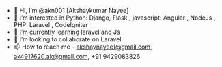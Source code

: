 - 👋 Hi, I’m @akn001 [Akshaykumar Nayee]
- 👀 I’m interested in Python: Django, Flask , javascript: Angular , NodeJs  , PHP: Laravel , CodeIgniter
- 🌱 I’m currently learning laravel and Js
- 💞️ I’m looking to collaborate on Laravel
- 📫 How to reach me - akshaynayee1@gmail.com, ak4917620.ak@gmail.com, +91 9429083826

<!---
akn001/akn001 is a ✨ special ✨ repository because its `README.md` (this file) appears on your GitHub profile.
You can click the Preview link to take a look at your changes.
--->

